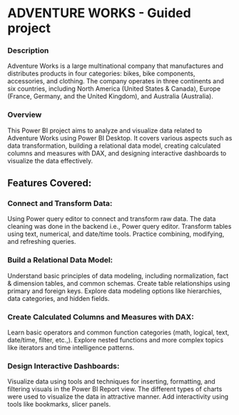 # ADVENTURE WORKS - Guided project

###  Description

Adventure Works is a large multinational company that manufactures and distributes products in four categories: bikes, bike components, accessories, and clothing. The company operates in three continents and six countries, including North America (United States & Canada), Europe (France, Germany, and the United Kingdom), and Australia (Australia).

### Overview
This Power BI project aims to analyze and visualize data related to Adventure Works using Power BI Desktop. It covers various aspects such as data transformation, building a relational data model, creating calculated columns and measures with DAX, and designing interactive dashboards to visualize the data effectively.

## Features Covered:

### Connect and Transform Data:

Using  Power query editor to connect and transform raw data. The data cleaning was done in the backend i.e., Power query editor.
Transform tables using text, numerical, and date/time tools.
Practice combining, modifying, and refreshing queries.

### Build a Relational Data Model:

Understand basic principles of data modeling, including normalization, fact & dimension tables, and common schemas.
Create table relationships using primary and foreign keys.
Explore data modeling options like hierarchies, data categories, and hidden fields.


### Create Calculated Columns and Measures with DAX:

Learn basic operators and common function categories (math, logical, text, date/time, filter, etc.,).
Explore nested functions and more complex topics like iterators and time intelligence patterns.


### Design Interactive Dashboards:

Visualize data using tools and techniques for inserting, formatting, and filtering visuals in the Power BI Report view. The different types of charts were used to visualize the data in attractive manner. Add interactivity using tools like bookmarks, slicer panels.
